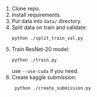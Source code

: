 1. Clone repo.
2. Install requirements.
3. Put data into `data/` directory.
4. Split data on train and validate:
    ```commandline
    python ./split_train_val.py    
    ```
5. Train ResNet-20 model:
    ```commandline
    python ./train.py    
    ```
   use `--use-cuda` if you need.
6. Create kaggle submission:
   ```commandline
    python ./create_submission.py    
   ```
